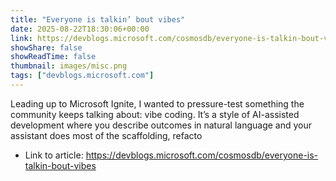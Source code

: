 ```yaml
---
title: "Everyone is talkin’ bout vibes"
date: 2025-08-22T18:30:06+00:00
link: https://devblogs.microsoft.com/cosmosdb/everyone-is-talkin-bout-vibes
showShare: false
showReadTime: false
thumbnail: images/misc.png
tags: ["devblogs.microsoft.com"]
---
```

Leading up to Microsoft Ignite, I wanted to pressure-test something the community keeps talking about: vibe coding. It’s a style of AI-assisted development where you describe outcomes in natural language and your assistant does most of the scaffolding, refacto

- Link to article: https://devblogs.microsoft.com/cosmosdb/everyone-is-talkin-bout-vibes